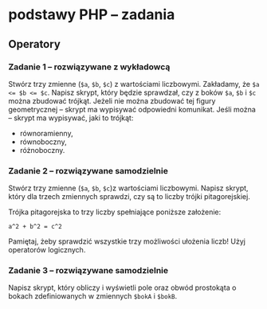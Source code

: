 # podstawy PHP &ndash; zadania
## Operatory

### Zadanie 1 &ndash; rozwiązywane z wykładowcą
Stwórz trzy zmienne (```$a```, ```$b```, ```$c```) z wartościami liczbowymi.
Zakładamy, że ```$a <= $b <= $c```.
Napisz skrypt, który będzie sprawdzał, czy z boków ```$a```, ```$b``` i ```$c``` można zbudować trójkąt.
Jeżeli nie można zbudować tej figury geometrycznej &ndash; skrypt ma wypisywać odpowiedni komunikat.
Jeśli można &ndash; skrypt ma wypisywać, jaki to trójkąt:
* równoramienny,
* równoboczny,
* różnoboczny.

### Zadanie 2 &ndash; rozwiązywane samodzielnie
Stwórz trzy zmienne (```$a```, ```$b```, ```$c```)z wartościami liczbowymi.
Napisz skrypt, który dla trzech zmiennych sprawdzi, czy są to liczby trójki pitagorejskiej.

Trójka pitagorejska to trzy liczby spełniające poniższe założenie:
```
a^2 + b^2 = c^2
```
Pamiętaj, żeby sprawdzić wszystkie trzy możliwości ułożenia liczb! Użyj operatorów logicznych.

### Zadanie 3 &ndash; rozwiązywane samodzielnie
Napisz skrypt, który obliczy i wyświetli pole oraz obwód prostokąta o bokach zdefiniowanych w zmiennych ```$bokA``` i ```$bokB```.

